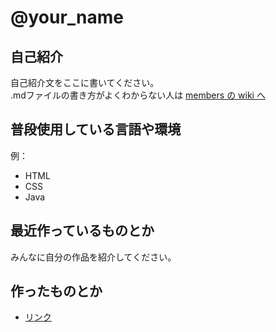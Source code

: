 # @your_name

## 自己紹介

自己紹介文をここに書いてください。  
.mdファイルの書き方がよくわからない人は [members の wiki へ](https://github.com/ncxx-sl-lab/members/wiki/.md%E3%83%95%E3%82%A1%E3%82%A4%E3%83%AB%E3%81%AE%E6%9B%B8%E3%81%8D%E6%96%B9)

## 普段使用している言語や環境

例：
- HTML
- CSS
- Java

## 最近作っているものとか

みんなに自分の作品を紹介してください。

## 作ったものとか

- [リンク](ここにURLを貼り付け)

